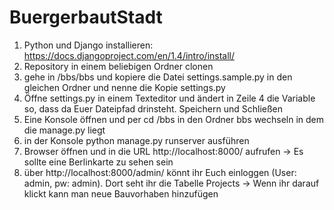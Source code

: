 BuergerbautStadt
================
1) Python und Django installieren: https://docs.djangoproject.com/en/1.4/intro/install/
2) Repository in einem beliebigen Ordner clonen
3) gehe in <euer Pfad>/bbs/bbs und kopiere die Datei settings.sample.py in den gleichen Ordner und nenne die Kopie settings.py
4) Öffne settings.py in einem Texteditor und ändert in Zeile 4 die Variable so, dass da Euer Dateipfad drinsteht. Speichern und Schließen
5) Eine Konsole öffnen und per cd <Euer Pfad>/bbs in den Ordner bbs wechseln in dem die manage.py liegt
6) in der Konsole python manage.py runserver ausführen 
7) Browser öffnen und in die URL http://localhost:8000/ aufrufen -> Es sollte eine Berlinkarte zu sehen sein
8) über http://localhost:8000/admin/ könnt ihr Euch einloggen (User: admin, pw: admin). Dort seht ihr die Tabelle Projects -> Wenn ihr darauf klickt kann man neue Bauvorhaben hinzufügen
